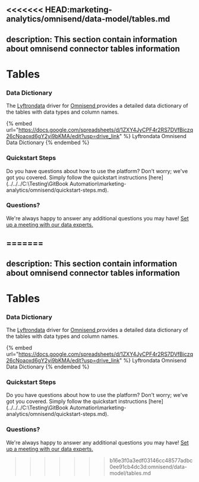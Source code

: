 <<<<<<< HEAD:marketing-analytics/omnisend/data-model/tables.md
---
description: This section contain information about omnisend connector tables information
---

# Tables

### Data Dictionary

The [Lyftrondata](https://www.lyftrondata.com/) driver for [Omnisend](https://www.lyftrondata.com/integration/marketing-analytics/omnisend//)[ ](https://www.lyftrondata.com/integration/omnisend/)provides a detailed data dictionary of the tables with data types and column names.

{% embed url="https://docs.google.com/spreadsheets/d/1ZXY4JyCPF4r2RS7DVfBiczq26cNoaoxd6gY2yi9bKMA/edit?usp=drive_link" %}
Lyftrondata Omnisend Data Dictionary
{% endembed %}

### Quickstart Steps

Do you have questions about how to use the platform? Don't worry; we've got you covered. Simply follow the quickstart instructions [here](../../../C:\Testing\GitBook Automation\marketing-analytics/omnisend/quickstart-steps.md).

### Questions? <a href="#questions" id="questions"></a>

We're always happy to answer any additional questions you may have! [Set up a meeting with our data experts.](https://www.lyftrondata.com/book-a-meeting/)

=======
---
description: This section contain information about omnisend connector tables information
---

# Tables

### Data Dictionary

The [Lyftrondata](https://www.lyftrondata.com/) driver for [Omnisend](https://www.lyftrondata.com/integration/marketing-analytics/omnisend//)[ ](https://www.lyftrondata.com/integration/omnisend/)provides a detailed data dictionary of the tables with data types and column names.

{% embed url="https://docs.google.com/spreadsheets/d/1ZXY4JyCPF4r2RS7DVfBiczq26cNoaoxd6gY2yi9bKMA/edit?usp=drive_link" %}
Lyftrondata Omnisend Data Dictionary
{% endembed %}

### Quickstart Steps

Do you have questions about how to use the platform? Don't worry; we've got you covered. Simply follow the quickstart instructions [here](../../../C:\Testing\GitBook Automation\marketing-analytics/omnisend/quickstart-steps.md).

### Questions? <a href="#questions" id="questions"></a>

We're always happy to answer any additional questions you may have! [Set up a meeting with our data experts.](https://www.lyftrondata.com/book-a-meeting/)

>>>>>>> b16e3f0a3edf03146cc48577adbc0ee91cb4dc3d:omnisend/data-model/tables.md
